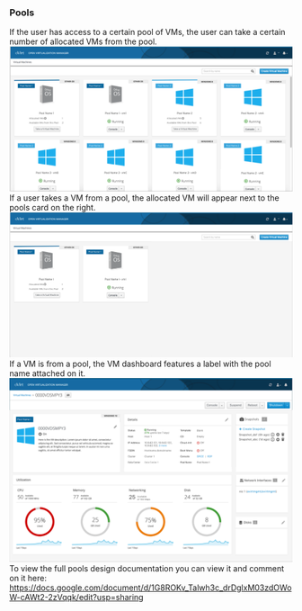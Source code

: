 ### Pools
If the user has access to a certain pool of VMs, the user can take a certain number of allocated VMs from the pool.   
![pools-1](img/pools-1.png)
If a user takes a VM from a pool, the allocated VM will appear next to the pools card on the right.
![pools-2](img/pools-2.png)
If a VM is from a pool, the VM dashboard features a label with the pool name attached on it.   
![pools-3](img/pools-3.png)
To view the full pools design documentation you can view it and comment on it here: https://docs.google.com/document/d/1G8ROKv_Talwh3c_drDglxM03zdOWoW-cAWt2-2zVqqk/edit?usp=sharing